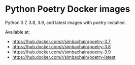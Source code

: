 # Python Poetry Docker images

Python 3.7, 3.8, 3.9, and latest images with poetry installed.

Available at:
- https://hub.docker.com/r/simbachain/poetry-3.7
- https://hub.docker.com/r/simbachain/poetry-3.8
- https://hub.docker.com/r/simbachain/poetry-3.9
- https://hub.docker.com/r/simbachain/poetry-latest